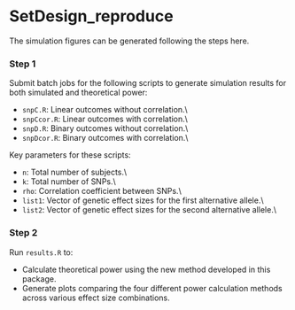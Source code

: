 # SetDesign_reproduce
The simulation figures can be generated following the steps here.


### Step 1

Submit batch jobs for the following scripts to generate simulation results for both simulated and theoretical power:

- `snpC.R`: Linear outcomes without correlation.\
- `snpCcor.R`: Linear outcomes with correlation.\
- `snpD.R`: Binary outcomes without correlation.\
- `snpDcor.R`: Binary outcomes with correlation.\

Key parameters for these scripts:
- `n`: Total number of subjects.\
- `k`: Total number of SNPs.\
- `rho`: Correlation coefficient between SNPs.\
- `list1`: Vector of genetic effect sizes for the first alternative allele.\
- `list2`: Vector of genetic effect sizes for the second alternative allele.\
 
### Step 2

Run `results.R` to:
- Calculate theoretical power using the new method developed in this package.
- Generate plots comparing the four different power calculation methods across various effect size combinations.

